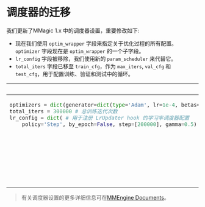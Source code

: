 # 调度器的迁移

我们更新了MMagic 1.x 中的调度器设置，重要修改如下:

- 现在我们使用 `optim_wrapper` 字段来指定关于优化过程的所有配置。`optimizer` 字段现在是 `optim_wrapper` 的一个子字段。
- `lr_config` 字段被移除，我们使用新的 `param_scheduler` 来代替它。
- `total_iters` 字段已移至 `train_cfg`，作为 `max_iters`, `val_cfg` 和 `test_cfg`，用于配置训练、验证和测试中的循环。

<table class="docutils">
<thead>
  <tr>
    <th> Original </th>
    <th> New </th>
<tbody>
<tr>
<td valign="top">

```python
optimizers = dict(generator=dict(type='Adam', lr=1e-4, betas=(0.9, 0.999)))   # 用于构建优化器的配置，支持 PyTorch 中的所有优化器，其参数与 PyTorch 中的参数相同。
total_iters = 300000 # 总训练迭代次数
lr_config = dict( # 用于注册 LrUpdater hook 的学习率调度器配置
    policy='Step', by_epoch=False, step=[200000], gamma=0.5)  # 调度器的策略
```

</td>

<td valign="top">

```python
optim_wrapper = dict(
    dict(
        type='OptimWrapper',
        optimizer=dict(type='Adam', lr=1e-4),
    )
)  # 用于构建优化器的配置，支持 PyTorch 中的所有优化器，其参数与 PyTorch 中的参数相同。
param_scheduler = dict(  # 学习策略的配置
    type='MultiStepLR', by_epoch=False, milestones=[200000], gamma=0.5)  # 调度器的策略
train_cfg = dict(
    type='IterBasedTrainLoop', max_iters=300000, val_interval=5000)  # 训练循环类型的配置
val_cfg = dict(type='ValLoop')  # 验证循环类型的名称
test_cfg = dict(type='TestLoop')  # 测试循环类型的名称
```

</td>

</tr>
</thead>
</table>

> 有关调度器设置的更多详细信息可在[MMEngine Documents](https://github.com/open-mmlab/mmengine/blob/main/docs/en/migration/param_scheduler.md)。
